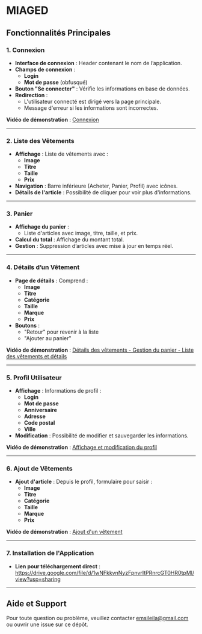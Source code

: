 # MIAGED

## Fonctionnalités Principales

### 1. Connexion

- **Interface de connexion** : Header contenant le nom de l’application.
- **Champs de connexion** :
  - **Login**
  - **Mot de passe** (obfusqué)
- **Bouton "Se connecter"** : Vérifie les informations en base de données.
- **Redirection** : 
  - L'utilisateur connecté est dirigé vers la page principale.
  - Message d'erreur si les informations sont incorrectes.
  
**Vidéo de démonstration** : [Connexion](https://github.com/user-attachments/assets/6976c12a-1635-4076-a8b1-c6513a179951)

---

### 2. Liste des Vêtements

- **Affichage** : Liste de vêtements avec :
  - **Image**
  - **Titre**
  - **Taille**
  - **Prix**
- **Navigation** : Barre inférieure (Acheter, Panier, Profil) avec icônes.
- **Détails de l'article** : Possibilité de cliquer pour voir plus d'informations.

---

### 3. Panier

- **Affichage du panier** : 
  - Liste d'articles avec image, titre, taille, et prix.
- **Calcul du total** : Affichage du montant total.
- **Gestion** : Suppression d’articles avec mise à jour en temps réel.

---

### 4. Détails d’un Vêtement

- **Page de détails** : Comprend :
  - **Image**
  - **Titre**
  - **Catégorie**
  - **Taille**
  - **Marque**
  - **Prix**
- **Boutons** : 
  - "Retour" pour revenir à la liste
  - "Ajouter au panier"

**Vidéo de démonstration** : [Détails des vêtements - Gestion du panier - Liste des vêtements et détails](https://github.com/user-attachments/assets/6dd37838-809e-4d49-8fa7-6ffe8a32e775)

---

### 5. Profil Utilisateur

- **Affichage** : Informations de profil :
  - **Login**
  - **Mot de passe**
  - **Anniversaire**
  - **Adresse**
  - **Code postal**
  - **Ville**
- **Modification** : Possibilité de modifier et sauvegarder les informations.

**Vidéo de démonstration** : [Affichage et modification du profil](https://github.com/user-attachments/assets/d17ef1ed-564a-4fa5-96a4-15fe86da7e09)

---

### 6. Ajout de Vêtements

- **Ajout d'article** : Depuis le profil, formulaire pour saisir :
  - **Image**
  - **Titre**
  - **Catégorie**
  - **Taille**
  - **Marque**
  - **Prix**

**Vidéo de démonstration** : [Ajout d'un vêtement](https://github.com/user-attachments/assets/7174caec-b242-4ff3-be20-960cd6040b7a)

---

### 7. Installation de l'Application

- **Lien pour téléchargement direct** : https://drive.google.com/file/d/1wNFkkvnNyzFpnvrItPRnrcGT0HR0tpMl/view?usp=sharing

---

## Aide et Support

Pour toute question ou problème, veuillez contacter emsileila@gmail.com ou ouvrir une issue sur ce dépôt.
